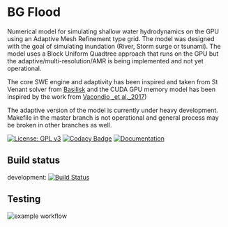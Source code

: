 # BG Flood
Numerical model for simulating shallow water hydrodynamics on the GPU using an Adaptive Mesh Refinement type grid. The model was designed with the goal of simulating inundation (River, Storm surge or tsunami). The model uses a Block Uniform Quadtree approach that runs on the GPU but the adaptive/multi-resolution/AMR is being implemented and not yet operational.

The core SWE engine and adaptivity has been inspired and taken from St Venant solver from [Basilisk](http://basilisk.fr/) and the CUDA GPU memory model has been inspired by the work from [Vacondio _et al._2017](https://dl.acm.org/citation.cfm?id=3031292))

The adaptive version of the model is currently under heavy development. Makefile in the master branch is not operational and general process may be broken in other branches as well. 



[![License: GPL v3](https://img.shields.io/badge/License-GPL%20v3-brightgreen.svg)](https://www.gnu.org/licenses/gpl-3.0)
[![Codacy Badge](https://api.codacy.com/project/badge/Grade/8d871cf493e94a6eb474eaa30f573583)](https://www.codacy.com/project/CyprienBosserelle/Basil_Cart_StV/dashboard?utm_source=github.com&amp;utm_medium=referral&amp;utm_content=CyprienBosserelle/Basil_Cart_StV&amp;utm_campaign=Badge_Grade_Dashboard)
[![Documentation](https://img.shields.io/badge/docs-docsforge-blue)](https://bg-flood.docsforge.com/)

## Build status
development: [![Build Status](https://travis-ci.com/CyprienBosserelle/BG_Flood.svg?branch=development)](https://travis-ci.com/CyprienBosserelle/BG_Flood)

## Testing
![example workflow](https://github.com/CyprienBosserelle/BG_Flood/actions/workflows//main.yml/badge.svg)
